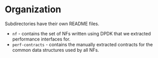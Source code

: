 # Organization

Subdirectories have their own README files.

* `nf` - contains the set of NFs written using DPDK that we extracted performance interfaces for.
* `perf-contracts` - contains the manually extracted contracts for the common data structures used by all NFs.